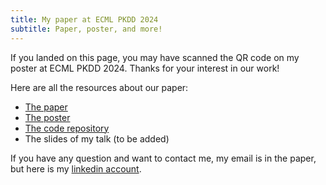 ```yaml
---
title: My paper at ECML PKDD 2024
subtitle: Paper, poster, and more!
---
```


If you landed on this page, you may have scanned the QR code on my poster at ECML PKDD 2024. Thanks for your interest in our work!

Here are all the resources about our paper:
* [The paper](https://arxiv.org/abs/2407.14861)
* [The poster](/dload/poster.pdf)
* [The code repository](https://github.com/AlexandreAbraham/popmatch)
* The slides of my talk (to be added)

If you have any question and want to contact me, my email is in the paper, but here is my [linkedin account](https://www.linkedin.com/in/alexandreabraham/).
